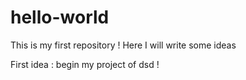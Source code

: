 # hello-world
This is my first repository ! Here I will write some ideas

First idea : begin my project of dsd !

